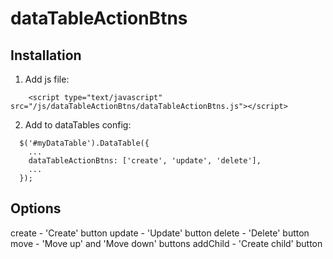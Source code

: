 # dataTableActionBtns

## Installation

1. Add js file:
```
    <script type="text/javascript" src="/js/dataTableActionBtns/dataTableActionBtns.js"></script>
```

2. Add to dataTables config:
```
  $('#myDataTable').DataTable({
    ...
    dataTableActionBtns: ['create', 'update', 'delete'],
    ...
  });
```

## Options
  create   - 'Create' button
  update   - 'Update' button
  delete   - 'Delete' button
  move     - 'Move up' and 'Move down' buttons
  addChild - 'Create child' button
